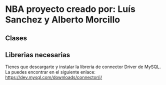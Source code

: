# NBA proyecto creado por: Luís Sanchez y Alberto Morcillo

## Clases

## Librerias necesarias
 Tienes que descargarte y instalar la libreria de connector Driver de MySQL. La puedes encontrar en el siguiente enlace: https://dev.mysql.com/downloads/connector/j/
